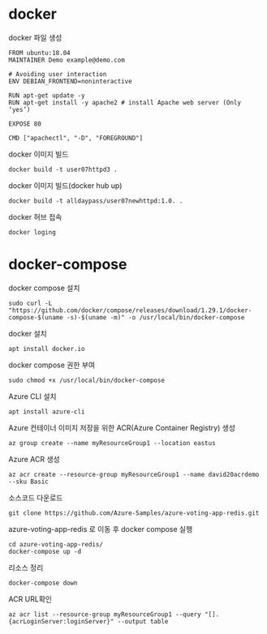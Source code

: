
# docker 

docker 파일 생성
```
FROM ubuntu:18.04
MAINTAINER Demo example@demo.com

# Avoiding user interaction
ENV DEBIAN_FRONTEND=noninteractive

RUN apt-get update -y
RUN apt-get install -y apache2 # install Apache web server (Only ‘yes’)

EXPOSE 80

CMD ["apachectl", "-D", "FOREGROUND"]
```

docker 이미지 빌드
```
docker build -t user07httpd3 .
```

docker 이미지 빌드(docker hub up)
```
docker build -t alldaypass/user07newhttpd:1.0. .
```

docker 허브 접속
```
docker loging
```



# docker-compose

docker compose 설치
```
sudo curl -L "https://github.com/docker/compose/releases/download/1.29.1/docker-compose-$(uname -s)-$(uname -m)" -o /usr/local/bin/docker-compose
```

docker 설치
```
apt install docker.io
```


docker compose 권한 부여
```
sudo chmod +x /usr/local/bin/docker-compose
```

Azure CLI 설치
```
apt install azure-cli
```

Azure 컨테이너 이미지 저장을 위한 ACR(Azure Container Registry) 생성
```
az group create --name myResourceGroup1 --location eastus
```

Azure ACR 생성
```
az acr create --resource-group myResourceGroup1 --name david20acrdemo --sku Basic
```

소스코드 다운로드
```
git clone https://github.com/Azure-Samples/azure-voting-app-redis.git
```

azure-voting-app-redis 로 이동 후 docker compose 실행
```
cd azure-voting-app-redis/
docker-compose up -d
```

리소스 정리
```
docker-compose down
```


ACR URL확인
```
az acr list --resource-group myResourceGroup1 --query "[].{acrLoginServer:loginServer}" --output table
```
